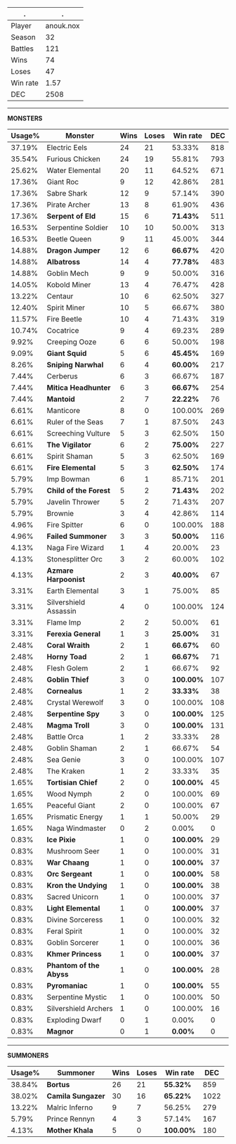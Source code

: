 .|.
|-|-
Player|anouk.nox
Season|32
Battles|121
Wins|74
Loses|47
Win rate|1.57
DEC|2508

---
**MONSTERS**

Usage%|Monster|Wins|Loses|Win rate|DEC|
-|-|-|-|-|-|
37.19%|Electric Eels|24|21|53.33%|818|
35.54%|Furious Chicken|24|19|55.81%|793|
25.62%|Water Elemental|20|11|64.52%|671|
17.36%|Giant Roc|9|12|42.86%|281|
17.36%|Sabre Shark|12|9|57.14%|390|
17.36%|Pirate Archer|13|8|61.90%|436|
17.36%|**Serpent of Eld**|15|6|**71.43%**|511|
16.53%|Serpentine Soldier|10|10|50.00%|313|
16.53%|Beetle Queen|9|11|45.00%|344|
14.88%|**Dragon Jumper**|12|6|**66.67%**|420|
14.88%|**Albatross**|14|4|**77.78%**|483|
14.88%|Goblin Mech|9|9|50.00%|316|
14.05%|Kobold Miner|13|4|76.47%|428|
13.22%|Centaur|10|6|62.50%|327|
12.40%|Spirit Miner|10|5|66.67%|380|
11.57%|Fire Beetle|10|4|71.43%|319|
10.74%|Cocatrice|9|4|69.23%|289|
9.92%|Creeping Ooze|6|6|50.00%|198|
9.09%|**Giant Squid**|5|6|**45.45%**|169|
8.26%|**Sniping Narwhal**|6|4|**60.00%**|217|
7.44%|Cerberus|6|3|66.67%|187|
7.44%|**Mitica Headhunter**|6|3|**66.67%**|254|
7.44%|**Mantoid**|2|7|**22.22%**|76|
6.61%|Manticore|8|0|100.00%|269|
6.61%|Ruler of the Seas|7|1|87.50%|243|
6.61%|Screeching Vulture|5|3|62.50%|150|
6.61%|**The Vigilator**|6|2|**75.00%**|227|
6.61%|Spirit Shaman|5|3|62.50%|169|
6.61%|**Fire Elemental**|5|3|**62.50%**|174|
5.79%|Imp Bowman|6|1|85.71%|201|
5.79%|**Child of the Forest**|5|2|**71.43%**|202|
5.79%|Javelin Thrower|5|2|71.43%|207|
5.79%|Brownie|3|4|42.86%|114|
4.96%|Fire Spitter|6|0|100.00%|188|
4.96%|**Failed Summoner**|3|3|**50.00%**|116|
4.13%|Naga Fire Wizard|1|4|20.00%|23|
4.13%|Stonesplitter Orc|3|2|60.00%|102|
4.13%|**Azmare Harpoonist**|2|3|**40.00%**|67|
3.31%|Earth Elemental|3|1|75.00%|85|
3.31%|Silvershield Assassin|4|0|100.00%|124|
3.31%|Flame Imp|2|2|50.00%|61|
3.31%|**Ferexia General**|1|3|**25.00%**|31|
2.48%|**Coral Wraith**|2|1|**66.67%**|60|
2.48%|**Horny Toad**|2|1|**66.67%**|71|
2.48%|Flesh Golem|2|1|66.67%|92|
2.48%|**Goblin Thief**|3|0|**100.00%**|107|
2.48%|**Cornealus**|1|2|**33.33%**|38|
2.48%|Crystal Werewolf|3|0|100.00%|108|
2.48%|**Serpentine Spy**|3|0|**100.00%**|125|
2.48%|**Magma Troll**|3|0|**100.00%**|131|
2.48%|Battle Orca|1|2|33.33%|28|
2.48%|Goblin Shaman|2|1|66.67%|54|
2.48%|Sea Genie|3|0|100.00%|107|
2.48%|The Kraken|1|2|33.33%|35|
1.65%|**Tortisian Chief**|2|0|**100.00%**|45|
1.65%|Wood Nymph|2|0|100.00%|69|
1.65%|Peaceful Giant|2|0|100.00%|67|
1.65%|Prismatic Energy|1|1|50.00%|29|
1.65%|Naga Windmaster|0|2|0.00%|0|
0.83%|**Ice Pixie**|1|0|**100.00%**|29|
0.83%|Mushroom Seer|1|0|100.00%|31|
0.83%|**War Chaang**|1|0|**100.00%**|37|
0.83%|**Orc Sergeant**|1|0|**100.00%**|58|
0.83%|**Kron the Undying**|1|0|**100.00%**|38|
0.83%|Sacred Unicorn|1|0|100.00%|37|
0.83%|**Light Elemental**|1|0|**100.00%**|37|
0.83%|Divine Sorceress|1|0|100.00%|32|
0.83%|Feral Spirit|1|0|100.00%|32|
0.83%|Goblin Sorcerer|1|0|100.00%|36|
0.83%|**Khmer Princess**|1|0|**100.00%**|37|
0.83%|**Phantom of the Abyss**|1|0|**100.00%**|28|
0.83%|**Pyromaniac**|1|0|**100.00%**|55|
0.83%|Serpentine Mystic|1|0|100.00%|50|
0.83%|Silvershield Archers|1|0|100.00%|16|
0.83%|Exploding Dwarf|0|1|0.00%|0|
0.83%|**Magnor**|0|1|**0.00%**|0|

---
**SUMMONERS**

Usage%|Summoner|Wins|Loses|Win rate|DEC|
-|-|-|-|-|-|
38.84%|**Bortus**|26|21|**55.32%**|859|
38.02%|**Camila Sungazer**|30|16|**65.22%**|1022|
13.22%|Malric Inferno|9|7|56.25%|279|
5.79%|Prince Rennyn|4|3|57.14%|167|
4.13%|**Mother Khala**|5|0|**100.00%**|180|
